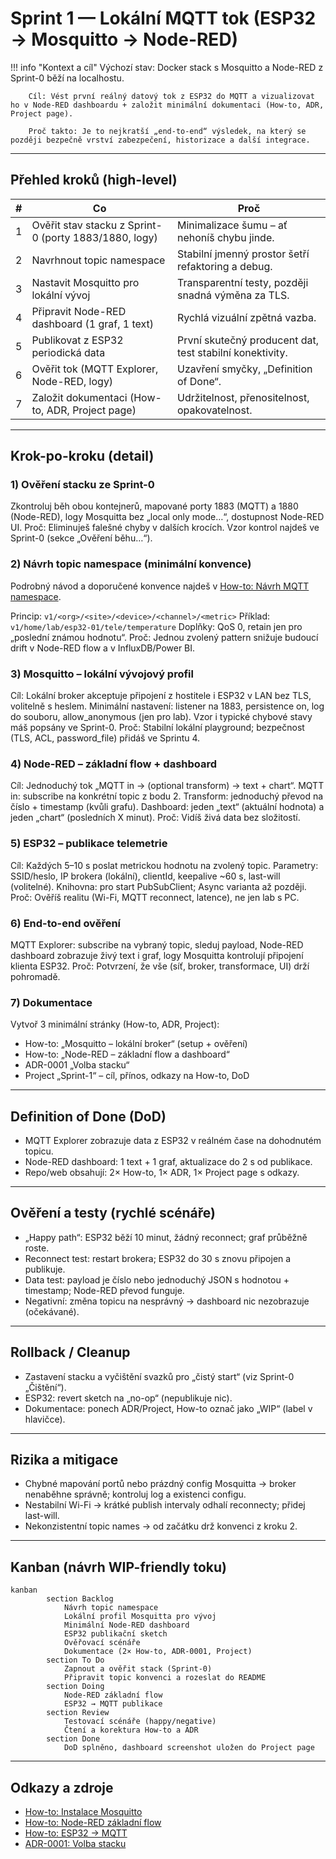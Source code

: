 
# Sprint 1 — Lokální MQTT tok (ESP32 → Mosquitto → Node-RED)

!!! info "Kontext a cíl"
        Výchozí stav: Docker stack s Mosquitto a Node-RED z Sprint-0 běží na localhostu.
    
        Cíl: Vést první reálný datový tok z ESP32 do MQTT a vizualizovat ho v Node-RED dashboardu + založit minimální dokumentaci (How-to, ADR, Project page).
    
        Proč takto: Je to nejkratší „end-to-end“ výsledek, na který se později bezpečně vrství zabezpečení, historizace a další integrace.

---

## Přehled kroků (high-level)

| # | Co | Proč |
|---|----|------|
| 1 | Ověřit stav stacku z Sprint-0 (porty 1883/1880, logy) | Minimalizace šumu – ať nehoníš chybu jinde. |
| 2 | Navrhnout topic namespace | Stabilní jmenný prostor šetří refaktoring a debug. |
| 3 | Nastavit Mosquitto pro lokální vývoj | Transparentní testy, později snadná výměna za TLS. |
| 4 | Připravit Node-RED dashboard (1 graf, 1 text) | Rychlá vizuální zpětná vazba. |
| 5 | Publikovat z ESP32 periodická data | První skutečný producent dat, test stabilní konektivity. |
| 6 | Ověřit tok (MQTT Explorer, Node-RED, logy) | Uzavření smyčky, „Definition of Done“. |
| 7 | Založit dokumentaci (How-to, ADR, Project page) | Udržitelnost, přenositelnost, opakovatelnost. |

---

## Krok-po-kroku (detail)

### 1) Ověření stacku ze Sprint-0
Zkontroluj běh obou kontejnerů, mapované porty 1883 (MQTT) a 1880 (Node-RED), logy Mosquitta bez „local only mode…“, dostupnost Node-RED UI.
Proč: Eliminuješ falešné chyby v dalších krocích. Vzor kontrol najdeš ve Sprint-0 (sekce „Ověření běhu…“).

### 2) Návrh topic namespace (minimální konvence)
Podrobný návod a doporučené konvence najdeš v [How-to: Návrh MQTT namespace](../how-to/mqtt-namespace.md).

Princip: `v1/<org>/<site>/<device>/<channel>/<metric>`
Příklad: `v1/home/lab/esp32-01/tele/temperature`
Doplňky: QoS 0, retain jen pro „poslední známou hodnotu“.
Proč: Jednou zvolený pattern snižuje budoucí drift v Node-RED flow a v InfluxDB/Power BI.

### 3) Mosquitto – lokální vývojový profil
Cíl: Lokální broker akceptuje připojení z hostitele i ESP32 v LAN bez TLS, volitelně s heslem.
Minimální nastavení: listener na 1883, persistence on, log do souboru, allow_anonymous (jen pro lab). Vzor i typické chybové stavy máš popsány ve Sprint-0.
Proč: Stabilní lokální playground; bezpečnost (TLS, ACL, password_file) přidáš ve Sprintu 4.

### 4) Node-RED – základní flow + dashboard
Cíl: Jednoduchý tok „MQTT in → (optional transform) → text + chart“.
MQTT in: subscribe na konkrétní topic z bodu 2.
Transform: jednoduchý převod na číslo + timestamp (kvůli grafu).
Dashboard: jeden „text“ (aktuální hodnota) a jeden „chart“ (posledních X minut).
Proč: Vidíš živá data bez složitostí.

### 5) ESP32 – publikace telemetrie
Cíl: Každých 5–10 s poslat metrickou hodnotu na zvolený topic.
Parametry: SSID/heslo, IP brokera (lokální), clientId, keepalive ~60 s, last-will (volitelné).
Knihovna: pro start PubSubClient; Async varianta až později.
Proč: Ověříš realitu (Wi-Fi, MQTT reconnect, latence), ne jen lab s PC.

### 6) End-to-end ověření
MQTT Explorer: subscribe na vybraný topic, sleduj payload, Node-RED dashboard zobrazuje živý text i graf, logy Mosquitta kontrolují připojení klienta ESP32.
Proč: Potvrzení, že vše (síť, broker, transformace, UI) drží pohromadě.

### 7) Dokumentace
Vytvoř 3 minimální stránky (How-to, ADR, Project):
- How-to: „Mosquitto – lokální broker“ (setup + ověření)
- How-to: „Node-RED – základní flow a dashboard“
- ADR-0001 „Volba stacku“
- Project „Sprint-1“ – cíl, přínos, odkazy na How-to, DoD

---

## Definition of Done (DoD)
- MQTT Explorer zobrazuje data z ESP32 v reálném čase na dohodnutém topicu.
- Node-RED dashboard: 1 text + 1 graf, aktualizace do 2 s od publikace.
- Repo/web obsahují: 2× How-to, 1× ADR, 1× Project page s odkazy.

---

## Ověření a testy (rychlé scénáře)
- „Happy path“: ESP32 běží 10 minut, žádný reconnect; graf průběžně roste.
- Reconnect test: restart brokera; ESP32 do 30 s znovu připojen a publikuje.
- Data test: payload je číslo nebo jednoduchý JSON s hodnotou + timestamp; Node-RED převod funguje.
- Negativní: změna topicu na nesprávný → dashboard nic nezobrazuje (očekávané).

---

## Rollback / Cleanup
- Zastavení stacku a vyčištění svazků pro „čistý start“ (viz Sprint-0 „Čištění“).
- ESP32: revert sketch na „no-op“ (nepublikuje nic).
- Dokumentace: ponech ADR/Project, How-to označ jako „WIP“ (label v hlavičce).

---

## Rizika a mitigace
- Chybné mapování portů nebo prázdný config Mosquitta → broker nenaběhne správně; kontroluj log a existenci configu.
- Nestabilní Wi-Fi → krátké publish intervaly odhalí reconnecty; přidej last-will.
- Nekonzistentní topic names → od začátku drž konvenci z kroku 2.

---

## Kanban (návrh WIP-friendly toku)

```mermaid
kanban
        section Backlog
            Návrh topic namespace
            Lokální profil Mosquitta pro vývoj
            Minimální Node-RED dashboard
            ESP32 publikační sketch
            Ověřovací scénáře
            Dokumentace (2× How-to, ADR-0001, Project)
        section To Do
            Zapnout a ověřit stack (Sprint-0)
            Připravit topic konvenci a rozeslat do README
        section Doing
            Node-RED základní flow
            ESP32 → MQTT publikace
        section Review
            Testovací scénáře (happy/negative)
            Čtení a korektura How-to a ADR
        section Done
            DoD splněno, dashboard screenshot uložen do Project page
```

---

## Odkazy a zdroje
- [How-to: Instalace Mosquitto](../how-to/instalace-mosquitto.md)
- [How-to: Node-RED základní flow](../how-to/node-red-zakladni-flow.md)
- [How-to: ESP32 → MQTT](../how-to/esp32-mqtt.md)
- [ADR-0001: Volba stacku](../adr/adr-0001-volba-stacku.md)